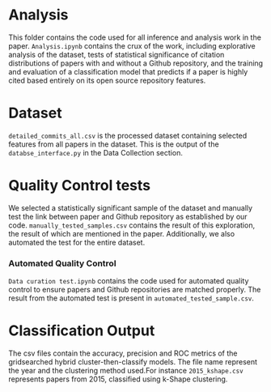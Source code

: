 # Analysis
This folder contains the code used for all inference and analysis work in the paper. `Analysis.ipynb` contains the crux of the work, including explorative analysis of the dataset, tests of statistical significance of citation distributions of papers with and without a Github repository, and the training and evaluation of a classification model that predicts if a paper is highly cited based entirely on its open source repository features.

# Dataset
`detailed_commits_all.csv` is the processed dataset containing selected features from all papers in the dataset. This is the output of the `databse_interface.py` in the Data Collection section. 

# Quality Control tests
We selected a statistically significant sample of the dataset and manually test the link between paper and Github repository as established by our code. `manually_tested_samples.csv` contains the result of this exploration, the result of which are mentioned in the paper. Additionally, we also automated the test for the entire dataset.
### Automated Quality Control 
`Data curation test.ipynb` contains the code used for automated quality control to ensure papers and Github repositories are matched properly. The result from the automated test is present in `automated_tested_sample.csv`. 

# Classification Output
The csv files contain the accuracy, precision and ROC metrics of the gridsearched hybrid cluster-then-classify models. The file name represent the year and the clustering method used.For instance `2015_kshape.csv` represents papers from 2015, classified using k-Shape clustering.